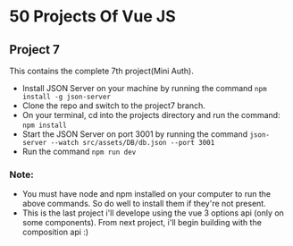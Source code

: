 # 50 Projects Of Vue JS
## Project 7

This contains the complete 7th project(Mini Auth).
- Install JSON Server on your machine by running the command ```npm install -g json-server```
- Clone the repo and switch to the project7 branch. 
- On your terminal, cd into the projects directory and run the command: ```npm install```
- Start the JSON Server on port 3001 by running the command ```json-server --watch src/assets/DB/db.json --port 3001```
- Run the command ```npm run dev```

### Note:
- You must have node and npm installed on your computer to run the above commands. So do well to install them if they're not present.
- This is the last project i'll develope using the vue 3 options api (only on some components). From next project, i'll begin building with the composition api :)
